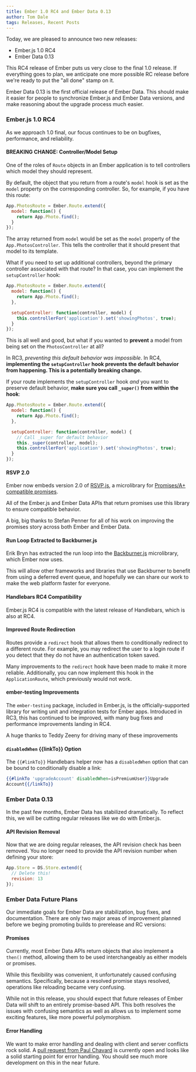 ```yaml
---
title: Ember 1.0 RC4 and Ember Data 0.13
author: Tom Dale
tags: Releases, Recent Posts
---
```


Today, we are pleased to announce two new releases:

* Ember.js 1.0 RC4
* Ember Data 0.13

This RC4 release of Ember puts us very close to the final 1.0 release.
If everything goes to plan, we anticipate one more possible RC release
before we're ready to put the "all done" stamp on it.

Ember Data 0.13 is the first official release of Ember Data. This should
make it easier for people to synchronize Ember.js and Ember Data
versions, and make reasoning about the upgrade process much easier.

### Ember.js 1.0 RC4

As we approach 1.0 final, our focus continues to be on bugfixes, performance, and
reliability.

#### BREAKING CHANGE: Controller/Model Setup

One of the roles of `Route` objects in an Ember application is to tell
controllers which model they should represent.

By default, the object that you return from a route's `model` hook is
set as the `model` property on the corresponding controller. So, for
example, if you have this route:

```js
App.PhotosRoute = Ember.Route.extend({
  model: function() {
    return App.Photo.find();
  }
});
```

The array returned from `model` would be set as the `model` property of
the `App.PhotosController`. This tells the controller that it should
present that model to its template.

What if you need to set up additional controllers, beyond the primary
controller associated with that route? In that case, you can implement
the `setupController` hook:

```js
App.PhotosRoute = Ember.Route.extend({
  model: function() {
    return App.Photo.find();
  },

  setupController: function(controller, model) {
    this.controllerFor('application').set('showingPhotos', true);
  }
});
```

This is all well and good, but what if you wanted to **prevent** a model
from being set on the `PhotosController` at all?

In RC3, *preventing this default behavior was impossible*. In RC4,
**implementing the `setupController` hook prevents the default behavior
from happening. This is a potentially breaking change.**

If your route implements the `setupController` hook *and* you want to
preserve default behavior, **make sure you call `_super()` from within
the hook**:

```js
App.PhotosRoute = Ember.Route.extend({
  model: function() {
    return App.Photo.find();
  },

  setupController: function(controller, model) {
    // Call _super for default behavior
    this._super(controller, model);
    this.controllerFor('application').set('showingPhotos', true);
  }
});
```

#### RSVP 2.0

Ember now embeds version 2.0 of
[RSVP.js](https://github.com/tildeio/rsvp.js), a microlibrary for
[Promises/A+ compatible
promises](http://promises-aplus.github.io/promises-spec/).

All of the Ember.js and Ember Data APIs that return promises use this
library to ensure compatible behavior.

A big, big thanks to Stefan Penner for all of his work on improving the
promises story across both Ember and Ember Data.

#### Run Loop Extracted to Backburner.js

Erik Bryn has extracted the run loop into the
[Backburner.js](https://github.com/ebryn/backburner.js) microlibrary,
which Ember now uses.

This will allow other frameworks and libraries that use
Backburner to benefit from using a deferred event queue, and hopefully
we can share our work to make the web platform faster for everyone.

#### Handlebars RC4 Compatibility

Ember.js RC4 is compatible with the latest release of Handlebars, which
is also at RC4.

#### Improved Route Redirection

Routes provide a `redirect` hook that allows them to conditionally redirect to
a different route. For example, you may redirect the user to a login
route if you detect that they do not have an authentication token saved.

Many improvements to the `redirect` hook have been made to make it more
reliable. Additionally, you can now implement this hook in the
`ApplicationRoute`, which previously would not work.

#### ember-testing Improvements

The `ember-testing` package, included in Ember.js, is the
officially-supported library for writing unit and integration tests for
Ember apps. Introduced in RC3, this has continued to be improved, with
many bug fixes and performance improvements landing in RC4.

A huge thanks to Teddy Zeeny for driving many of these improvements

#### `disabledWhen` {{linkTo}} Option

The `{{#linkTo}}` Handlebars helper now has a `disabledWhen` option that
can be bound to conditionally disable a link:

```handlebars
{{#linkTo 'upgradeAccount' disabledWhen=isPremiumUser}}Upgrade
Account{{/linkTo}}
```

### Ember Data 0.13

In the past few months, Ember Data has stabilized dramatically. To
reflect this, we will be cutting regular releases like we do with
Ember.js.

#### API Revision Removal

Now that we are doing regular releases, the API revision check has been
removed. You no longer need to provide the API revision number when
defining your store:

```js
App.Store = DS.Store.extend({
  // Delete this!
  revision: 13
});
```

### Ember Data Future Plans

Our immediate goals for Ember Data are stabilization, bug fixes, and
documentation. There are only two major areas of improvement planned
before we beging promoting builds to prerelease and RC versions:

#### Promises

Currently, most Ember Data APIs return objects that also implement a
`then()` method, allowing them to be used interchangeably as either
models or promises.

While this flexibility was convenient, it unfortunately caused confusing
semantics. Specifically, because a resolved promise stays resolved,
operations like reloading became very confusing.

While not in this release, you should expect that future releases of
Ember Data will shift to an entirely promise-based API. This both
resolves the issues with confusing semantics as well as allows us to
implement some exciting features, like more powerful polymorphism.

#### Error Handling

We want to make error handling and dealing with client and server
conflicts rock solid. A [pull request from Paul Chavard](https://github.com/emberjs/data/pull/958)
is currently open and looks like a solid starting point for error
handling. You should see much more development on this in the near
future.
